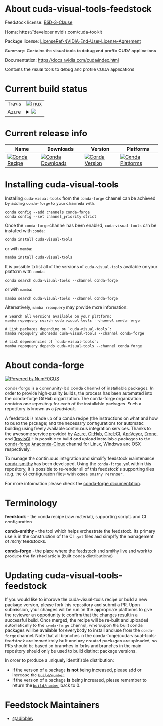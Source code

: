 About cuda-visual-tools-feedstock
=================================

Feedstock license: [BSD-3-Clause](https://github.com/conda-forge/cuda-visual-tools-feedstock/blob/main/LICENSE.txt)

Home: https://developer.nvidia.com/cuda-toolkit

Package license: [LicenseRef-NVIDIA-End-User-License-Agreement](https://docs.nvidia.com/cuda/eula/index.html)

Summary: Contains the visual tools to debug and profile CUDA applications

Documentation: https://docs.nvidia.com/cuda/index.html

Contains the visual tools to debug and profile CUDA applications


Current build status
====================


<table><tr>
    <td>Travis</td>
    <td>
      <a href="https://app.travis-ci.com/conda-forge/cuda-visual-tools-feedstock">
        <img alt="linux" src="https://img.shields.io/travis/com/conda-forge/cuda-visual-tools-feedstock/main.svg?label=Linux">
      </a>
    </td>
  </tr>
    
  <tr>
    <td>Azure</td>
    <td>
      <details>
        <summary>
          <a href="https://dev.azure.com/conda-forge/feedstock-builds/_build/latest?definitionId=20476&branchName=main">
            <img src="https://dev.azure.com/conda-forge/feedstock-builds/_apis/build/status/cuda-visual-tools-feedstock?branchName=main">
          </a>
        </summary>
        <table>
          <thead><tr><th>Variant</th><th>Status</th></tr></thead>
          <tbody><tr>
              <td>linux_64</td>
              <td>
                <a href="https://dev.azure.com/conda-forge/feedstock-builds/_build/latest?definitionId=20476&branchName=main">
                  <img src="https://dev.azure.com/conda-forge/feedstock-builds/_apis/build/status/cuda-visual-tools-feedstock?branchName=main&jobName=linux&configuration=linux%20linux_64_" alt="variant">
                </a>
              </td>
            </tr><tr>
              <td>linux_aarch64</td>
              <td>
                <a href="https://dev.azure.com/conda-forge/feedstock-builds/_build/latest?definitionId=20476&branchName=main">
                  <img src="https://dev.azure.com/conda-forge/feedstock-builds/_apis/build/status/cuda-visual-tools-feedstock?branchName=main&jobName=linux&configuration=linux%20linux_aarch64_" alt="variant">
                </a>
              </td>
            </tr><tr>
              <td>linux_ppc64le</td>
              <td>
                <a href="https://dev.azure.com/conda-forge/feedstock-builds/_build/latest?definitionId=20476&branchName=main">
                  <img src="https://dev.azure.com/conda-forge/feedstock-builds/_apis/build/status/cuda-visual-tools-feedstock?branchName=main&jobName=linux&configuration=linux%20linux_ppc64le_" alt="variant">
                </a>
              </td>
            </tr><tr>
              <td>win_64</td>
              <td>
                <a href="https://dev.azure.com/conda-forge/feedstock-builds/_build/latest?definitionId=20476&branchName=main">
                  <img src="https://dev.azure.com/conda-forge/feedstock-builds/_apis/build/status/cuda-visual-tools-feedstock?branchName=main&jobName=win&configuration=win%20win_64_" alt="variant">
                </a>
              </td>
            </tr>
          </tbody>
        </table>
      </details>
    </td>
  </tr>
</table>

Current release info
====================

| Name | Downloads | Version | Platforms |
| --- | --- | --- | --- |
| [![Conda Recipe](https://img.shields.io/badge/recipe-cuda--visual--tools-green.svg)](https://anaconda.org/conda-forge/cuda-visual-tools) | [![Conda Downloads](https://img.shields.io/conda/dn/conda-forge/cuda-visual-tools.svg)](https://anaconda.org/conda-forge/cuda-visual-tools) | [![Conda Version](https://img.shields.io/conda/vn/conda-forge/cuda-visual-tools.svg)](https://anaconda.org/conda-forge/cuda-visual-tools) | [![Conda Platforms](https://img.shields.io/conda/pn/conda-forge/cuda-visual-tools.svg)](https://anaconda.org/conda-forge/cuda-visual-tools) |

Installing cuda-visual-tools
============================

Installing `cuda-visual-tools` from the `conda-forge` channel can be achieved by adding `conda-forge` to your channels with:

```
conda config --add channels conda-forge
conda config --set channel_priority strict
```

Once the `conda-forge` channel has been enabled, `cuda-visual-tools` can be installed with `conda`:

```
conda install cuda-visual-tools
```

or with `mamba`:

```
mamba install cuda-visual-tools
```

It is possible to list all of the versions of `cuda-visual-tools` available on your platform with `conda`:

```
conda search cuda-visual-tools --channel conda-forge
```

or with `mamba`:

```
mamba search cuda-visual-tools --channel conda-forge
```

Alternatively, `mamba repoquery` may provide more information:

```
# Search all versions available on your platform:
mamba repoquery search cuda-visual-tools --channel conda-forge

# List packages depending on `cuda-visual-tools`:
mamba repoquery whoneeds cuda-visual-tools --channel conda-forge

# List dependencies of `cuda-visual-tools`:
mamba repoquery depends cuda-visual-tools --channel conda-forge
```


About conda-forge
=================

[![Powered by
NumFOCUS](https://img.shields.io/badge/powered%20by-NumFOCUS-orange.svg?style=flat&colorA=E1523D&colorB=007D8A)](https://numfocus.org)

conda-forge is a community-led conda channel of installable packages.
In order to provide high-quality builds, the process has been automated into the
conda-forge GitHub organization. The conda-forge organization contains one repository
for each of the installable packages. Such a repository is known as a *feedstock*.

A feedstock is made up of a conda recipe (the instructions on what and how to build
the package) and the necessary configurations for automatic building using freely
available continuous integration services. Thanks to the awesome service provided by
[Azure](https://azure.microsoft.com/en-us/services/devops/), [GitHub](https://github.com/),
[CircleCI](https://circleci.com/), [AppVeyor](https://www.appveyor.com/),
[Drone](https://cloud.drone.io/welcome), and [TravisCI](https://travis-ci.com/)
it is possible to build and upload installable packages to the
[conda-forge](https://anaconda.org/conda-forge) [Anaconda-Cloud](https://anaconda.org/)
channel for Linux, Windows and OSX respectively.

To manage the continuous integration and simplify feedstock maintenance
[conda-smithy](https://github.com/conda-forge/conda-smithy) has been developed.
Using the ``conda-forge.yml`` within this repository, it is possible to re-render all of
this feedstock's supporting files (e.g. the CI configuration files) with ``conda smithy rerender``.

For more information please check the [conda-forge documentation](https://conda-forge.org/docs/).

Terminology
===========

**feedstock** - the conda recipe (raw material), supporting scripts and CI configuration.

**conda-smithy** - the tool which helps orchestrate the feedstock.
                   Its primary use is in the construction of the CI ``.yml`` files
                   and simplify the management of *many* feedstocks.

**conda-forge** - the place where the feedstock and smithy live and work to
                  produce the finished article (built conda distributions)


Updating cuda-visual-tools-feedstock
====================================

If you would like to improve the cuda-visual-tools recipe or build a new
package version, please fork this repository and submit a PR. Upon submission,
your changes will be run on the appropriate platforms to give the reviewer an
opportunity to confirm that the changes result in a successful build. Once
merged, the recipe will be re-built and uploaded automatically to the
`conda-forge` channel, whereupon the built conda packages will be available for
everybody to install and use from the `conda-forge` channel.
Note that all branches in the conda-forge/cuda-visual-tools-feedstock are
immediately built and any created packages are uploaded, so PRs should be based
on branches in forks and branches in the main repository should only be used to
build distinct package versions.

In order to produce a uniquely identifiable distribution:
 * If the version of a package **is not** being increased, please add or increase
   the [``build/number``](https://docs.conda.io/projects/conda-build/en/latest/resources/define-metadata.html#build-number-and-string).
 * If the version of a package **is** being increased, please remember to return
   the [``build/number``](https://docs.conda.io/projects/conda-build/en/latest/resources/define-metadata.html#build-number-and-string)
   back to 0.

Feedstock Maintainers
=====================

* [@adibbley](https://github.com/adibbley/)

